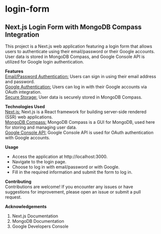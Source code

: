 # login-form

## Next.js Login Form with MongoDB Compass Integration
This project is a Next.js web application featuring a login form that allows users to authenticate using their email/password or their Google accounts. User data is stored in MongoDB Compass, and Google Console API is utilized for Google login authentication.

**Features** <br/>
<ins>Email/Password Authentication:</ins> Users can sign in using their email address and password.<br/>
<ins>Google Authentication:</ins> Users can log in with their Google accounts via OAuth integration.<br/>
<ins>Secure Storage:</ins> User data is securely stored in MongoDB Compass.<br/>

**Technologies Used** <br/>
<ins>Next.js:</ins> Next.js is a React framework for building server-side rendered (SSR) web applications. <br/>
<ins>MongoDB Compass:</ins> MongoDB Compass is a GUI for MongoDB, used here for storing and managing user data.<br/>
<ins>Google Console API:</ins> Google Console API is used for OAuth authentication with Google accounts.<br/>

**Usage** <br/>
* Access the application at http://localhost:3000.<br/>
* Navigate to the login page.<br/>
* Choose to log in with email/password or with Google.<br/>
* Fill in the required information and submit the form to log in.<br/>

**Contributing**<br/>
Contributions are welcome! If you encounter any issues or have suggestions for improvement, please open an issue or submit a pull request.</br>

**Acknowledgements**
1. Next.js Documentation
2. MongoDB Documentation
3. Google Developers Console

